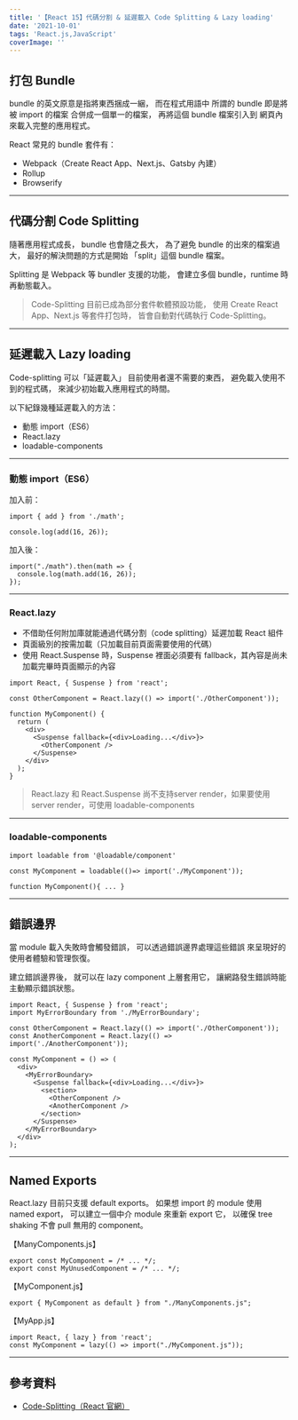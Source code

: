 ```yaml
---
title: '【React 15】代碼分割 & 延遲載入 Code Splitting & Lazy loading'
date: '2021-10-01'
tags: 'React.js,JavaScript'
coverImage: ''
---
```



## 打包 Bundle
bundle 的英文原意是指將東西捆成一綑，
而在程式用語中
所謂的 bundle 即是將被 import 的檔案
合併成一個單一的檔案，
再將這個 bundle 檔案引入到
網頁內來載入完整的應用程式。

React 常見的 bundle 套件有：
- Webpack（Create React App、Next.js、Gatsby 內建）
- Rollup
- Browserify

---

## 代碼分割 Code Splitting
隨著應用程式成長，
bundle 也會隨之長大，
為了避免 bundle 的出來的檔案過大，
最好的解決問題的方式是開始
「split」這個 bundle 檔案。

Splitting 是 Webpack 等 bundler 支援的功能，
會建立多個 bundle，runtime 時再動態載入。

> Code-Splitting 目前已成為部分套件軟體預設功能，
> 使用 Create React App、Next.js 等套件打包時，
> 皆會自動對代碼執行 Code-Splitting。

---

## 延遲載入 Lazy loading
Code-splitting 可以「延遲載入」
目前使用者還不需要的東西，
避免載入使用不到的程式碼，
來減少初始載入應用程式的時間。

以下紀錄幾種延遲載入的方法：
- 動態 import（ES6）
- React.lazy
- loadable-components

---

### 動態 import（ES6）
加入前：
```
import { add } from './math';

console.log(add(16, 26));
```

加入後：
```
import("./math").then(math => {
  console.log(math.add(16, 26));
});
```

---

### React.lazy
- 不借助任何附加庫就能通過代碼分割（code splitting）延遲加載 React 組件
- 頁面級別的按需加載（只加載目前頁面需要使用的代碼）
- 使用 React.Suspense 時，Suspense 裡面必須要有 fallback，其內容是尚未加載完畢時頁面顯示的內容

```
import React, { Suspense } from 'react';

const OtherComponent = React.lazy(() => import('./OtherComponent'));

function MyComponent() {
  return (
    <div>
      <Suspense fallback={<div>Loading...</div>}>
        <OtherComponent />
      </Suspense>
    </div>
  );
}
```

> React.lazy 和 React.Suspense 尚不支持server render，如果要使用server render，可使用 loadable-components

---

### loadable-components

```
import loadable from '@loadable/component'

const MyComponent = loadable(()=> import('./MyComponent'));

function MyComponent(){ ... }
```

---

## 錯誤邊界
當 module 載入失敗時會觸發錯誤，
可以透過錯誤邊界處理這些錯誤
來呈現好的使用者體驗和管理恢復。

建立錯誤邊界後，
就可以在 lazy component 上層套用它，
讓網路發生錯誤時能主動顯示錯誤狀態。

```
import React, { Suspense } from 'react';
import MyErrorBoundary from './MyErrorBoundary';

const OtherComponent = React.lazy(() => import('./OtherComponent'));
const AnotherComponent = React.lazy(() => import('./AnotherComponent'));

const MyComponent = () => (
  <div>
    <MyErrorBoundary>
      <Suspense fallback={<div>Loading...</div>}>
        <section>
          <OtherComponent />
          <AnotherComponent />
        </section>
      </Suspense>
    </MyErrorBoundary>
  </div>
);
```

---

## Named Exports
React.lazy 目前只支援 default exports。
如果想 import 的 module 使用 named export，
可以建立一個中介 module 來重新 export 它，
以確保 tree shaking 不會 pull 無用的 component。

【ManyComponents.js】
```
export const MyComponent = /* ... */;
export const MyUnusedComponent = /* ... */;
```

【MyComponent.js】
```
export { MyComponent as default } from "./ManyComponents.js";
```

【MyApp.js】
```
import React, { lazy } from 'react';
const MyComponent = lazy(() => import("./MyComponent.js"));
```

---

## 參考資料
- [Code-Splitting（React 官網）](https://zh-hant.reactjs.org/docs/code-splitting.html)
